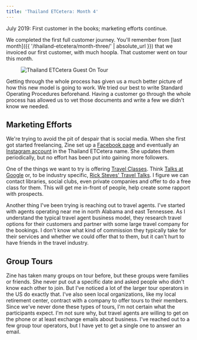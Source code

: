 ```yaml
---
title: 'Thailand ETCetera: Month 4'
---
```


July 2019: First customer in the books; marketing efforts continue.

We completed the first full customer journey. You'll remember from [last month]({{ '/thailand-etcetera/month-three/' | absolute_url }}) that we invoiced our first customer, with much hoopla. That customer went on tour this month.

<figure>
  <img src="https://buttondown.s3.us-west-2.amazonaws.com/images/6950b513-8ae0-417a-8ee4-b804228e6a76.jpg" alt="Thailand ETCetera Guest On Tour">
</figure>

Getting through the whole process has given us a much better picture of how this new model is going to work. We tried our best to write Standard Operating Procedures beforehand. Having a customer go through the whole process has allowed us to vet those documents and write a few we didn't know we needed.

## Marketing Efforts

We're trying to avoid the pit of despair that is social media. When she first got started freelancing, Zine set up a [Facebook page](https://www.facebook.com/ThailandETCetera/) and eventually an [Instagram account](https://www.instagram.com/thailandetcetera/) in the Thailand ETCetera name. She updates them periodically, but no effort has been put into gaining more followers.

One of the things we want to try is offering [Travel Classes](https://thailandetcetera.com/travel-class/). Think [Talks at Google](https://www.youtube.com/channel/UCbmNph6atAoGfqLoCL_duAg) or, to be industry specific, [Rick Steves' Travel Talks](https://www.ricksteves.com/watch-read-listen/video/travel-talks). I figure we can contact libraries, social clubs, even private companies and offer to do a free class for them. This will get me in-front of people, help create some rapport with prospects.

Another thing I've been trying is reaching out to travel agents. I've started with agents operating near me in north Alabama and east Tennessee. As I understand the typical travel agent business model, they research travel options for their customers and partner with some large travel company for the bookings. I don't know what kind of commission they typically take for their services and whether we could offer that to them, but it can't hurt to have friends in the travel industry.

## Group Tours

Zine has taken many groups on tour before, but these groups were families or friends. She never put out a specific date and asked people who didn't know each other to join. But I've noticed a lot of the larger tour operators in the US do exactly that. I've also seen local organizations, like my local retirement center, contract with a company to offer tours to their members. Since we've never done these types of tours, I'm not certain what the participants expect. I'm not sure why, but travel agents are willing to get on the phone or at least exchange emails about business. I've reached out to a few group tour operators, but I have yet to get a single one to answer an email.

